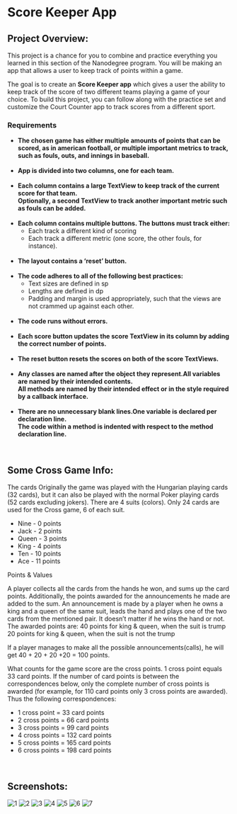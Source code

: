 # Score Keeper App
<h2>Project Overview:</h2>

This project is a chance for you to combine and practice everything you learned in this section of the Nanodegree program. You will be making an app that allows a user to keep track of points within a game.

The goal is to create an <b>Score Keeper app</b> which gives a user the ability to keep track of the score of two different teams playing a game of your choice. To build this project, you can follow along with the practice set and customize the Court Counter app to track scores from a different sport.

<h3>Requirements</h3>

<ul>
<li><b>The chosen game has either multiple amounts of points that can be scored, as in american football, or multiple important metrics to track, such as fouls, outs, and innings in baseball.</b></li>
<br>
<li><b>App is divided into two columns, one for each team.</b></li>
<br>
<li><b>Each column contains a large TextView to keep track of the current score for that team.
<br>Optionally, a second TextView to track another important metric such as fouls can be added.</li></b>
<br>
<li><b>Each column contains multiple buttons. The buttons must track either:</b>
  <ul><li>Each track a different kind of scoring</li>
  <li>Each track a different metric (one score, the other fouls, for instance).</li>
</ul></li>
<br>
<li><b>The layout contains a ‘reset’ button.</b></li>
<br>
<li><b>The code adheres to all of the following best practices:</b>
  <ul><li>Text sizes are defined in sp</li>
  <li>Lengths are defined in dp</li>
  <li>Padding and margin is used appropriately, such that the views are not crammed up against each other.</li>
</ul></li>
<br>
<li><b>The code runs without errors.</li></b>
<br>
<li><b>Each score button updates the score TextView in its column by adding the correct number of points.</li></b>
<br>
<li><b>The reset button resets the scores on both of the score TextViews.</li></b>
<br>
<li><b>Any classes are named after the object they represent.All variables are named by their intended contents.
<br>All methods are named by their intended effect or in the style required by a callback interface.</li></b>
<br>
<li><b>There are no unnecessary blank lines.One variable is declared per declaration line.
<br>The code within a method is indented with respect to the method declaration line.</li></b>
</ul>
<br>
<h2>Some Cross Game Info:</h2>

The cards
Originally the game was played with the Hungarian playing cards (32 cards), but it can also be played with the normal Poker playing cards (52 cards excluding jokers). There are 4 suits (colors). 
Only 24 cards are used for the Cross game, 6 of each suit.

<ul>
<li> Nine	- 0 points </li>
<li> Jack	- 2 points </li>
<li> Queen - 3 points </li>
<li> King	- 4 points </li>
<li> Ten	- 10 points </li>
<li> Ace	- 11 points </li>
</ul>

Points & Values

A player collects all the cards from the hands he won, and sums up the card points. Additionally, the points awarded for the announcements he made are added to the sum. An announcement is made by a player when he owns a king and a queen of the same suit, leads the hand and plays one of the two cards from the mentioned pair. It doesn’t matter if he wins the hand or not. The awarded points are:
40 points for king & queen, when the suit is trump
20 points for king & queen, when the suit is not the trump

If a player manages to make all the possible announcements(calls), he will get 40 + 20 + 20 +20 = 100 points.

What counts for the game score are the cross points. 1 cross point equals 33 card points. If the number of card points is between the correspondences below, only the complete number of cross points is awarded (for example, for 110 card points only 3 cross points are awarded). Thus the following correspondences:
<ul>
<li>1 cross point = 33 card points</li>
<li>2 cross points = 66 card points</li>
<li>3 cross points = 99 card points</li>
<li>4 cross points = 132 card points</li>
<li>5 cross points = 165 card points</li>
<li>6 cross points = 198 card points</li>
</ul>

<br>
<h2>Screenshots:</h2>

![1](https://cloud.githubusercontent.com/assets/27139870/25824120/e1e17590-3446-11e7-88b5-728ef2a6db38.png)
![2](https://cloud.githubusercontent.com/assets/27139870/25824122/e1e61f00-3446-11e7-8bc1-2a9fe08ccb2c.png)
![3](https://cloud.githubusercontent.com/assets/27139870/25824124/e1ea16d2-3446-11e7-8eba-23a90a0a3dfc.png)
![4](https://cloud.githubusercontent.com/assets/27139870/25824123/e1e69e9e-3446-11e7-8f0b-8cf0b0dc99f6.png)
![5](https://cloud.githubusercontent.com/assets/27139870/25824119/e1e16ac8-3446-11e7-96d5-cd245353c26f.png)
![6](https://cloud.githubusercontent.com/assets/27139870/25824121/e1e538c4-3446-11e7-8c66-b5cb2d3258d1.png)
![7](https://cloud.githubusercontent.com/assets/27139870/25858624/de2eda8e-34e4-11e7-9cb9-754b53a2bf47.png)
